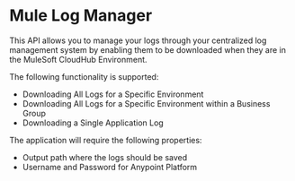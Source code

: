 # Mule Log Manager
This API allows you to manage your logs through your centralized log management system by enabling them to be downloaded when they are in the MuleSoft CloudHub Environment.

The following functionality is supported:
- Downloading All Logs for a Specific Environment
- Downloading All Logs for a Specific Environment within a Business Group
- Downloading a Single Application Log

The application will require the following properties:
- Output path where the logs should be saved
- Username and Password for Anypoint Platform
